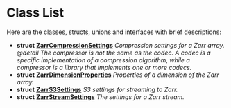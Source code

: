 
# Class List


Here are the classes, structs, unions and interfaces with brief descriptions:

* **struct** [**ZarrCompressionSettings**](struct_zarr_compression_settings.md) _Compression settings for a Zarr array. @detail The compressor is not the same as the codec. A codec is a specific implementation of a compression algorithm, while a compressor is a library that implements one or more codecs._     
* **struct** [**ZarrDimensionProperties**](struct_zarr_dimension_properties.md) _Properties of a dimension of the Zarr array._     
* **struct** [**ZarrS3Settings**](struct_zarr_s3_settings.md) _S3 settings for streaming to Zarr._     
* **struct** [**ZarrStreamSettings**](struct_zarr_stream_settings.md) _The settings for a Zarr stream._     

